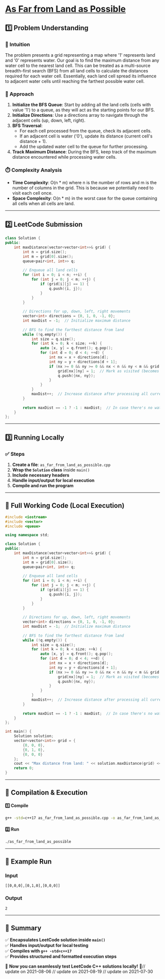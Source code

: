 # **[As Far from Land as Possible](https://leetcode.com/problems/as-far-from-land-as-possible/description/)**  

## **1️⃣ Problem Understanding**  
### **📌 Intuition**  
The problem presents a grid representing a map where '1' represents land and '0' represents water. Our goal is to find the maximum distance from any water cell to the nearest land cell. This can be treated as a multi-source breadth-first search (BFS) from all land cells to calculate the distances required for each water cell. Essentially, each land cell spread its influence to adjacent water cells until reaching the farthest possible water cell.

### **🚀 Approach**  
1. **Initialize the BFS Queue**: Start by adding all the land cells (cells with value '1') to a queue, as they will act as the starting points for our BFS.
2. **Initialize Directions**: Use a directions array to navigate through the adjacent cells (up, down, left, right).
3. **BFS Traversal**:
   - For each cell processed from the queue, check its adjacent cells.
   - If an adjacent cell is water ('0'), update its distance (current cell's distance + 1).
   - Add the updated water cell to the queue for further processing.
4. **Track Maximum Distance**: During the BFS, keep track of the maximum distance encountered while processing water cells.

### **⏱️ Complexity Analysis**  
- **Time Complexity**: O(n * m) where n is the number of rows and m is the number of columns in the grid. This is because we potentially need to visit each cell once.
- **Space Complexity**: O(n * m) in the worst case for the queue containing all cells when all cells are land.

---  

## **2️⃣ LeetCode Submission**  
```cpp
class Solution {
public:
    int maxDistance(vector<vector<int>>& grid) {
        int n = grid.size();
        int m = grid[0].size();
        queue<pair<int, int>> q;
        
        // Enqueue all land cells
        for (int i = 0; i < n; ++i) {
            for (int j = 0; j < m; ++j) {
                if (grid[i][j] == 1) {
                    q.push({i, j});
                }
            }
        }
        
        // Directions for up, down, left, right movements
        vector<int> directions = {0, 1, 0, -1, 0};
        int maxDist = -1;  // Initialize maximum distance
        
        // BFS to find the farthest distance from land
        while (!q.empty()) {
            int size = q.size();
            for (int k = 0; k < size; ++k) {
                auto [x, y] = q.front(); q.pop();
                for (int d = 0; d < 4; ++d) {
                    int nx = x + directions[d];
                    int ny = y + directions[d + 1];
                    if (nx >= 0 && ny >= 0 && nx < n && ny < m && grid[nx][ny] == 0) {
                        grid[nx][ny] = 1;  // Mark as visited (becomes land)
                        q.push({nx, ny});
                    }
                }
            }
            maxDist++;  // Increase distance after processing all current level cells
        }
        
        return maxDist == -1 ? -1 : maxDist;  // In case there's no water
    }
};
```  

---  

## **3️⃣ Running Locally**  
### **✅ Steps**  
1. **Create a file**: `as_far_from_land_as_possible.cpp`  
2. **Wrap the `Solution` class** inside `main()`  
3. **Include necessary headers**  
4. **Handle input/output for local execution**  
5. **Compile and run the program**  

---  

## **📝 Full Working Code (Local Execution)**  
```cpp
#include <iostream>
#include <vector>
#include <queue>

using namespace std;

class Solution {
public:
    int maxDistance(vector<vector<int>>& grid) {
        int n = grid.size();
        int m = grid[0].size();
        queue<pair<int, int>> q;
        
        // Enqueue all land cells
        for (int i = 0; i < n; ++i) {
            for (int j = 0; j < m; ++j) {
                if (grid[i][j] == 1) {
                    q.push({i, j});
                }
            }
        }
        
        // Directions for up, down, left, right movements
        vector<int> directions = {0, 1, 0, -1, 0};
        int maxDist = -1;  // Initialize maximum distance
        
        // BFS to find the farthest distance from land
        while (!q.empty()) {
            int size = q.size();
            for (int k = 0; k < size; ++k) {
                auto [x, y] = q.front(); q.pop();
                for (int d = 0; d < 4; ++d) {
                    int nx = x + directions[d];
                    int ny = y + directions[d + 1];
                    if (nx >= 0 && ny >= 0 && nx < n && ny < m && grid[nx][ny] == 0) {
                        grid[nx][ny] = 1;  // Mark as visited (becomes land)
                        q.push({nx, ny});
                    }
                }
            }
            maxDist++;  // Increase distance after processing all current level cells
        }
        
        return maxDist == -1 ? -1 : maxDist;  // In case there's no water
    }
};

int main() {
    Solution solution;
    vector<vector<int>> grid = {
        {0, 0, 0},
        {0, 1, 0},
        {0, 0, 0}
    };
    cout << "Max distance from land: " << solution.maxDistance(grid) << endl;
    return 0;
}
```  

---  

## **🔧 Compilation & Execution**  
#### **1️⃣ Compile**  
```bash
g++ -std=c++17 as_far_from_land_as_possible.cpp -o as_far_from_land_as_possible
```  

#### **2️⃣ Run**  
```bash
./as_far_from_land_as_possible
```  

---  

## **🎯 Example Run**  
### **Input**  
```
[[0,0,0],[0,1,0],[0,0,0]]
```  
### **Output**  
```
2
```  

---  

## **📌 Summary**  
✅ **Encapsulates LeetCode solution inside `main()`**  
✅ **Handles input/output for local testing**  
✅ **Compiles with `g++ -std=c++17`**  
✅ **Provides structured and formatted execution steps**  

🚀 **Now you can seamlessly test LeetCode C++ solutions locally!** 🚀// update on 2021-08-06
// update on 2021-08-19
// update on 2021-07-30
